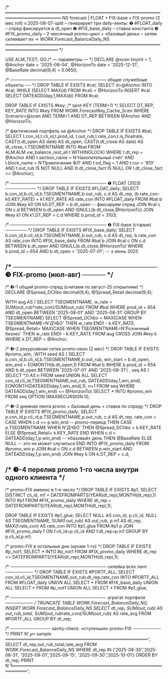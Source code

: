 /* ════════════════════════════════════════════════════════════════════
     NS forecast  |  FLOAT  •  FIX-base  •  FIX-promo (2 мес roll)
     v.2025-08-07-split
     – генерирует три daily-ленты:
         ❶  #FLOAT_daily   – спред фиксируется в dt_open
         ❷  #FIX_base_daily – ставка константа
         ❸  #FIX_promo_daily – 2-месячный promo-цикл + «базовый день»
     – затем склеивает их → WORK.Forecast_BalanceDaily_NS
   ═══════════════════════════════════════════════════════════════════ */

USE ALM_TEST;
GO
/* — параметры — */
DECLARE
    @scen      tinyint      = 1,
    @Anchor    date         = '2025-08-04',
    @HorizonTo date         = '2025-12-31',
    @BaseRate  decimal(9,4) = 0.0650;

/* ───────────────────────────────  общие служебные объекты  ── */
DROP TABLE IF EXISTS #cal;
SELECT d=@Anchor INTO #cal;
WHILE (SELECT MAX(d) FROM #cal) < @HorizonTo
      INSERT #cal SELECT DATEADD(day,1,MAX(d)) FROM #cal;

DROP TABLE IF EXISTS #key;            /* spot-KEY (TERM=1) */
SELECT DT_REP, KEY_RATE
INTO   #key
FROM   WORK.ForecastKey_Cache_Scen
WHERE  Scenario=@scen AND TERM=1
  AND  DT_REP BETWEEN @Anchor AND @HorizonTo;

/* фактический портфель на @Anchor */
DROP TABLE IF EXISTS #bal;
SELECT  t.con_id,t.cli_id,t.prod_id,
        t.out_rub,t.rate_con,t.is_floatrate,
        CAST(t.dt_open  AS date) AS dt_open,
        CAST(t.dt_close AS date) AS dt_close,
        t.TSEGMENTNAME
INTO    #bal
FROM    ALM.ALM.vw_balance_rest_all t WITH(NOLOCK)
WHERE   t.dt_rep = @Anchor
  AND   t.section_name = N'Накопительный счёт'
  AND   t.block_name   = N'Привлечение ФЛ'
  AND   t.od_flag      = 1
  AND   t.cur          = '810'
  AND   t.out_rub IS NOT NULL
  AND  (t.dt_close_fact IS NULL OR t.dt_close_fact >= @Anchor);

/* ─────────────────────────────── ❶  FLOAT  (3103)  ────────── */
DROP TABLE IF EXISTS #FLOAT_daily;
SELECT  b.con_id,b.cli_id,b.TSEGMENTNAME,b.out_rub,
        c.d          AS dt_rep,
        (b.rate_con-k0.KEY_RATE) + k1.KEY_RATE AS rate_con
INTO    #FLOAT_daily
FROM    #bal b
JOIN    #key k0 ON k0.DT_REP = b.dt_open       -- фиксируем спред
JOIN    #cal c  ON c.d BETWEEN b.dt_open AND ISNULL(b.dt_close,@HorizonTo)
JOIN    #key k1 ON k1.DT_REP = c.d
WHERE   b.prod_id = 3103;

/* ─────────────────────────────── ❷  FIX-base (старые) ─────── */
DROP TABLE IF EXISTS #FIX_base_daily;
SELECT  b.con_id,b.cli_id,b.TSEGMENTNAME,b.out_rub,
        c.d        AS dt_rep,
        b.rate_con AS rate_con
INTO    #FIX_base_daily
FROM    #bal b
JOIN    #cal c ON c.d BETWEEN b.dt_open AND ISNULL(b.dt_close,@HorizonTo)
WHERE   b.prod_id = 654
  AND   b.dt_open < '2025-07-01';              -- ≤ июнь 2025

/* ─────────────────────────────── ❸  FIX-promo (июл-авг) ───── */
-----------------------------------------------------------------
/* ❸-1   общий promo-спред (считаем по август-25 открытиям) */
DECLARE @Spread_DChbo decimal(9,4),
        @Spread_Retail decimal(9,4);

WITH aug AS (
    SELECT TSEGMENTNAME,
           w_rate = SUM(out_rub*rate_con)/SUM(out_rub)
    FROM   #bal
    WHERE  prod_id = 654
      AND  dt_open BETWEEN '2025-08-01' AND '2025-08-31'
    GROUP  BY TSEGMENTNAME)
SELECT @Spread_DChbo  = MAX(CASE WHEN TSEGMENTNAME=N'ДЧБО' THEN w_rate END) - k.KEY_RATE,
       @Spread_Retail= MAX(CASE WHEN TSEGMENTNAME=N'Розничный бизнес' THEN w_rate END) - k.KEY_RATE
FROM   aug
CROSS  JOIN #key k
WHERE  k.DT_REP = @Anchor;

/* ❸-2   рекурсивная сетка promo-окон (2 мес) */
DROP TABLE IF EXISTS #promo_win;
;WITH seed AS (
      SELECT b.con_id,b.cli_id,b.TSEGMENTNAME,b.out_rub,
             win_start = b.dt_open,
             win_end   = EOMONTH(b.dt_open,1)
      FROM   #bal b
      WHERE  b.prod_id = 654
        AND  b.dt_open BETWEEN '2025-07-01' AND '2025-08-31')
, seq AS (
      SELECT *,0 AS n FROM seed
      UNION ALL
      SELECT con_id,cli_id,TSEGMENTNAME,out_rub,
             DATEADD(day,1,win_end),
             EOMONTH(DATEADD(day,1,win_end),1),
             n+1
      FROM   seq
      WHERE  DATEADD(day,1,win_end) <= @HorizonTo)
SELECT * INTO #promo_win FROM seq OPTION (MAXRECURSION 0);

/* ❸-3   дневная лента promo + базовый день + ставка по спреду */
DROP TABLE IF EXISTS #FIX_promo_daily;
SELECT  p.con_id,p.cli_id,p.TSEGMENTNAME,p.out_rub,
        c.d AS dt_rep,
        rate_con = CASE
              WHEN c.d <= p.win_end               -- promo-период
                   THEN CASE p.TSEGMENTNAME
                          WHEN N'ДЧБО'            THEN @Spread_DChbo  + k.KEY_RATE
                          ELSE                          @Spread_Retail+ k.KEY_RATE
                        END
              WHEN c.d = DATEADD(day,1,p.win_end) -- «базовый» день
                   THEN @BaseRate
              ELSE NULL                            -- это не может случиться
        END
INTO    #FIX_promo_daily
FROM    #promo_win p
JOIN    #cal c ON c.d BETWEEN p.win_start AND DATEADD(day,1,p.win_end)
JOIN    #key k ON k.DT_REP = c.d;

/* ❸-4   перелив promo 1-го числа внутри одного клиента */
----------------------------------------------------------
/* promo-FIX именно в 1-е число */
DROP TABLE IF EXISTS #p1;
SELECT DISTINCT cli_id,
       m1 = DATEFROMPARTS(YEAR(dt_rep),MONTH(dt_rep),1)
INTO   #p1
FROM   #FIX_promo_daily
WHERE  dt_rep = DATEFROMPARTS(YEAR(dt_rep),MONTH(dt_rep),1);

DROP TABLE IF EXISTS #p1_glue;
SELECT  NULL      AS con_id,
        p.cli_id,
        NULL      AS TSEGMENTNAME,
        SUM(f.out_rub)            AS out_rub,
        p.m1                      AS dt_rep,
        MAX(f.rate_con)           AS rate_con
INTO    #p1_glue
FROM   #p1 p
JOIN   #FIX_promo_daily f
       ON  f.cli_id=p.cli_id
       AND f.dt_rep=p.m1
GROUP  BY p.cli_id,p.m1;

/* promo-FIX в остальные дни (кроме 1-го) */
DROP TABLE IF EXISTS #p_not1;
SELECT *
INTO   #p_not1
FROM   #FIX_promo_daily
WHERE  dt_rep <> DATEFROMPARTS(YEAR(dt_rep),MONTH(dt_rep),1);

/* ───────────────────────────────  склейка всех лент  ───────── */
DROP TABLE IF EXISTS #PORTF_ALL;
SELECT con_id,cli_id,TSEGMENTNAME,out_rub,dt_rep,rate_con
INTO   #PORTF_ALL
FROM   #FLOAT_daily
UNION ALL
SELECT * FROM #FIX_base_daily
UNION ALL
SELECT * FROM #p_not1
UNION ALL
SELECT * FROM #p1_glue;

/* ───────────────────────────────  агрегат портфеля  ───────── */
TRUNCATE TABLE WORK.Forecast_BalanceDaily_NS;
INSERT  WORK.Forecast_BalanceDaily_NS
SELECT  dt_rep,
        SUM(out_rub)                       AS out_rub_total,
        SUM(out_rub*rate_con)/SUM(out_rub) AS rate_avg
FROM   #PORTF_ALL
GROUP  BY dt_rep;

/* ─────────────  sanity-check: «ступеньки» promo-FIX  ───────── */
PRINT N'╔═ sample ══════════════════════════════════════════════';
SELECT dt_rep,out_rub_total,rate_avg
FROM   WORK.Forecast_BalanceDaily_NS
WHERE  dt_rep IN ('2025-08-30','2025-08-31',
                  '2025-09-01','2025-09-15',
                  '2025-09-30','2025-10-01')
ORDER BY dt_rep;
PRINT N'╚═══════════════════════════════════════════════════════';
